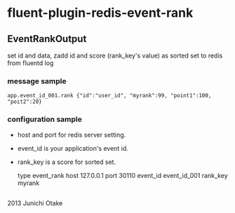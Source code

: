 # fluent-plugin-redis-event-rank

## EventRankOutput

set id and data,
zadd id and score (rank_key's value) as sorted set to redis from fluentd log
    

### message sample

    app.event_id_001.rank {"id":"user_id", "myrank":99, "point1":100, "poit2":20}

### configuration sample

 * host and port for redis server setting.
 * event_id is your application's event id.
 * rank_key is a score for sorted set.
  
    <match app.event_id_001.rank>
      type event_rank
      host 127.0.0.1
      port 30110
      event_id event_id_001
      rank_key myrank
    </match>

##
2013 Junichi Otake

